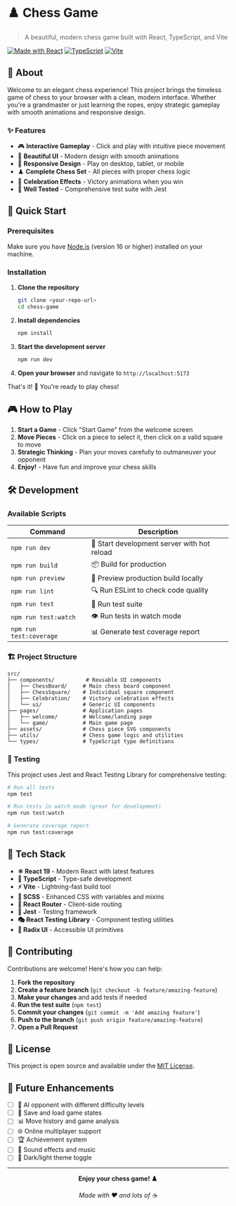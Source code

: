 # ♟️ Chess Game

> A beautiful, modern chess game built with React, TypeScript, and Vite

[![Made with React](https://img.shields.io/badge/Made%20with-React-61DAFB?style=flat-square&logo=react)](https://reactjs.org/)
[![TypeScript](https://img.shields.io/badge/TypeScript-007ACC?style=flat-square&logo=typescript&logoColor=white)](https://www.typescriptlang.org/)
[![Vite](https://img.shields.io/badge/Vite-646CFF?style=flat-square&logo=vite&logoColor=white)](https://vitejs.dev/)

## 🎯 About

Welcome to an elegant chess experience! This project brings the timeless game of chess to your browser with a clean, modern interface. Whether you're a grandmaster or just learning the ropes, enjoy strategic gameplay with smooth animations and responsive design.

### ✨ Features

- 🎮 **Interactive Gameplay** - Click and play with intuitive piece movement
- 🎨 **Beautiful UI** - Modern design with smooth animations
- 📱 **Responsive Design** - Play on desktop, tablet, or mobile
- ♟️ **Complete Chess Set** - All pieces with proper chess logic
- 🎉 **Celebration Effects** - Victory animations when you win
- 🧪 **Well Tested** - Comprehensive test suite with Jest

## 🚀 Quick Start

### Prerequisites

Make sure you have [Node.js](https://nodejs.org/) (version 16 or higher) installed on your machine.

### Installation

1. **Clone the repository**

   ```bash
   git clone <your-repo-url>
   cd chess-game
   ```

2. **Install dependencies**

   ```bash
   npm install
   ```

3. **Start the development server**

   ```bash
   npm run dev
   ```

4. **Open your browser** and navigate to `http://localhost:5173`

That's it! 🎉 You're ready to play chess!

## 🎮 How to Play

1. **Start a Game** - Click "Start Game" from the welcome screen
2. **Move Pieces** - Click on a piece to select it, then click on a valid square to move
3. **Strategic Thinking** - Plan your moves carefully to outmaneuver your opponent
4. **Enjoy!** - Have fun and improve your chess skills

## 🛠️ Development

### Available Scripts

| Command                 | Description                                 |
| ----------------------- | ------------------------------------------- |
| `npm run dev`           | 🚀 Start development server with hot reload |
| `npm run build`         | 📦 Build for production                     |
| `npm run preview`       | 👀 Preview production build locally         |
| `npm run lint`          | 🔍 Run ESLint to check code quality         |
| `npm run test`          | 🧪 Run test suite                           |
| `npm run test:watch`    | 👁️ Run tests in watch mode                  |
| `npm run test:coverage` | 📊 Generate test coverage report            |

### 🏗️ Project Structure

```
src/
├── components/          # Reusable UI components
│   ├── ChessBoard/     # Main chess board component
│   ├── ChessSquare/    # Individual square component
│   ├── Celebration/    # Victory celebration effects
│   └── ui/             # Generic UI components
├── pages/              # Application pages
│   ├── welcome/        # Welcome/landing page
│   └── game/           # Main game page
├── assets/             # Chess piece SVG components
├── utils/              # Chess game logic and utilities
└── types/              # TypeScript type definitions
```

### 🧪 Testing

This project uses Jest and React Testing Library for comprehensive testing:

```bash
# Run all tests
npm test

# Run tests in watch mode (great for development)
npm run test:watch

# Generate coverage report
npm run test:coverage
```

## 🎨 Tech Stack

- **⚛️ React 19** - Modern React with latest features
- **📘 TypeScript** - Type-safe development
- **⚡ Vite** - Lightning-fast build tool
- **🎨 SCSS** - Enhanced CSS with variables and mixins
- **🧭 React Router** - Client-side routing
- **🧪 Jest** - Testing framework
- **🎭 React Testing Library** - Component testing utilities
- **🎯 Radix UI** - Accessible UI primitives

## 🤝 Contributing

Contributions are welcome! Here's how you can help:

1. **Fork the repository**
2. **Create a feature branch** (`git checkout -b feature/amazing-feature`)
3. **Make your changes** and add tests if needed
4. **Run the test suite** (`npm test`)
5. **Commit your changes** (`git commit -m 'Add amazing feature'`)
6. **Push to the branch** (`git push origin feature/amazing-feature`)
7. **Open a Pull Request**

## 📝 License

This project is open source and available under the [MIT License](LICENSE).

## 🎯 Future Enhancements

- [ ] 🤖 AI opponent with different difficulty levels
- [ ] 💾 Save and load game states
- [ ] 📊 Move history and game analysis
- [ ] 🌐 Online multiplayer support
- [ ] 🏆 Achievement system
- [ ] 🎵 Sound effects and music
- [ ] 🌙 Dark/light theme toggle

---

<div align="center">

**Enjoy your chess game! ♟️**

_Made with ❤️ and lots of ☕_

</div>
